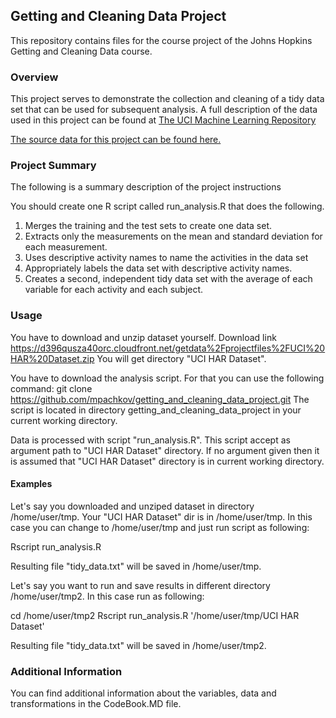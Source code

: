 ## Getting and Cleaning Data Project

This repository contains files for the course project of the Johns Hopkins Getting and Cleaning Data course.

### Overview
This project serves to demonstrate the collection and cleaning of a tidy data set that can be used for subsequent
analysis. A full description of the data used in this project can be found at [The UCI Machine Learning Repository](http://archive.ics.uci.edu/ml/datasets/Human+Activity+Recognition+Using+Smartphones)

[The source data for this project can be found here.](https://d396qusza40orc.cloudfront.net/getdata%2Fprojectfiles%2FUCI%20HAR%20Dataset.zip)

### Project Summary
The following is a summary description of the project instructions

You should create one R script called run_analysis.R that does the following. 
1. Merges the training and the test sets to create one data set.
2. Extracts only the measurements on the mean and standard deviation for each measurement. 
3. Uses descriptive activity names to name the activities in the data set
4. Appropriately labels the data set with descriptive activity names. 
5. Creates a second, independent tidy data set with the average of each variable for each activity and each subject. 

### Usage

You have to download and unzip dataset yourself. Download link https://d396qusza40orc.cloudfront.net/getdata%2Fprojectfiles%2FUCI%20HAR%20Dataset.zip
You will get directory "UCI HAR Dataset". 

You have to download the analysis script. For that you can use the following command:
git clone https://github.com/mpachkov/getting_and_cleaning_data_project.git
The script is located in directory getting_and_cleaning_data_project in your current working directory.

Data is processed with script "run_analysis.R". This script accept as argument path to "UCI HAR Dataset" directory. If no argument given then it is assumed that "UCI HAR Dataset" directory is in current working directory.

#### Examples

Let's say you downloaded and unziped dataset in directory /home/user/tmp. Your "UCI HAR Dataset" dir is in /home/user/tmp. In this case you can change to /home/user/tmp and just run script as following:

Rscript run_analysis.R

Resulting file "tidy_data.txt" will be saved in /home/user/tmp.

Let's say you want to run and save results in different directory /home/user/tmp2. In this case run as following:

cd /home/user/tmp2
Rscript run_analysis.R '/home/user/tmp/UCI HAR Dataset'

Resulting file "tidy_data.txt" will be saved in /home/user/tmp2.

### Additional Information
You can find additional information about the variables, data and transformations in the CodeBook.MD file.
